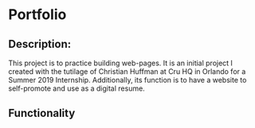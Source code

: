 # Portfolio

## Description:

This project is to practice building web-pages.  It is an initial project I created with the tutilage of Christian Huffman at Cru HQ in Orlando for a Summer 2019 Internship.  Additionally, its function is to have a website to self-promote and use as a digital resume.

## Functionality
